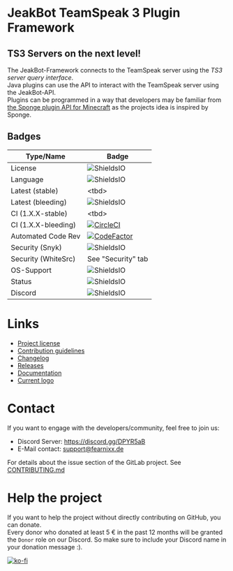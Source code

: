 # JeakBot TeamSpeak 3 Plugin Framework  

## TS3 Servers on the next level!

The JeakBot-Framework connects to the TeamSpeak server using the _TS3 server query interface_.  
Java plugins can use the API to interact with the TeamSpeak server using the JeakBot-API.  
Plugins can be programmed in a way that developers may be familiar from [the Sponge plugin API for Minecraft](https://spongepowered.org) as the projects idea is inspired by Sponge.  

## Badges
|Type/Name|Badge|
|---|---|
|License            |![ShieldsIO](https://img.shields.io/github/license/jeakfrw/core-framework.svg?color=success&style=flat-square)|
|Language           |![ShieldsIO](https://img.shields.io/github/languages/top/jeakfrw/core-framework.svg?style=flat-square)|
|Latest (stable)    |\<tbd\> |
|Latest (bleeding)  |![ShieldsIO](https://img.shields.io/github/tag-pre/jeakfrw/core-framework.svg?color=yellow&style=flat-square) |
|CI (1.X.X-stable)  |\<tbd\> |
|CI (1.X.X-bleeding)|[![CircleCI](https://circleci.com/gh/jeakfrw/core-framework/tree/bleeding-1.X.X.svg?style=svg)](https://circleci.com/gh/jeakfrw/core-framework/tree/bleeding-1.X.X)   |
|Automated Code Rev |[![CodeFactor](https://www.codefactor.io/repository/github/jeakfrw/core-framework/badge)](https://www.codefactor.io/repository/github/jeakfrw/core-framework)|
|Security (Snyk)    |![ShieldsIO](https://img.shields.io/snyk/vulnerabilities/github/jeakfrw/core-framework.svg?style=flat-square)|
|Security (WhiteSrc)|See "Security" tab
|OS-Support         |![ShieldsIO](https://img.shields.io/badge/Platform-Windows%20%7C%20Linux%20%7C%20MacOS-informational.svg?style=flat-square)    |
|Status             |![ShieldsIO](https://img.shields.io/maintenance/yes/2019.svg?style=flat-square)
|Discord            |![ShieldsIO](https://img.shields.io/discord/533021399560880141.svg?style=flat-square)|

  
# Links
* [Project license](./LICENSE)
* [Contribution guidelines](./CONTRIBUTING.md)
* [Changelog](./CHANGELOG)
* [Releases](https://github.com/jeakfrw/core-framework/releases)
* [Documentation](https://jeakbot.readme.io/)
* [Current logo](https://github.com/jeakfrw/core-framework/blob/bleeding-1.X.X/assets/JeakBot-Beta.png)
# Contact
If you want to engage with the developers/community, feel free to join us:

* Discord Server: https://discord.gg/DPYR5aB
* E-Mail contact: support@fearnixx.de

For details about the issue section of the GitLab project. See [CONTRIBUTING.md](./CONTRIBUTING.md)

# Help the project
If you want to help the project without directly contributing on GitHub, you can donate.  
Every donor who donated at least 5 € in the past 12 months will be granted the ``Donor`` role on our Discord.
So make sure to include your Discord name in your donation message :).

[![ko-fi](https://www.ko-fi.com/img/donate_sm.png)](https://ko-fi.com/F1F0OL0V)